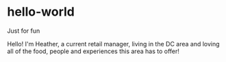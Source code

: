# hello-world
Just for fun

Hello!
I'm Heather, a current retail manager, living in the DC area and loving all of the food, people and experiences this area has to offer! 
